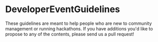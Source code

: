 DeveloperEventGuidelines
========================

These guidelines are meant to help people who are new to community management or running hackathons. If you have additions you'd like to propose to any of the contents, please send us a pull request!
